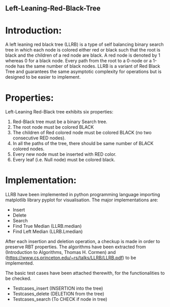## Left-Leaning-Red-Black-Tree
# Introduction:
A left leaning red black tree (LLRB) is a type of self balancing binary search tree in which each node is colored either red or black such that the root is black and the children of a red node are black. A red node is denoted by 1 whereas 0 for a black node. Every path from the root to a 0-node or a 1-node has the same number of black nodes. LLRB is a variant of Red Black Tree and guarantees the same asymptotic complexity for operations but is designed to be easier to implement.

# Properties:
Left-Leaning Red-Black tree exhibits six properties:
1. Red-Black tree must be a binary Search tree.
2. The root node must be colored BLACK
3. The children of Red colored node must be colored BLACK (no two consecutive RED nodes).
4. In all the paths of the tree, there should be same number of BLACK colored nodes.
5. Every new node must be inserted with RED color.
6. Every leaf (i.e. Null node) must be colored black.

# Implementation:
LLRB have been implemented in python programming language importing matplotlib library pyplot for visualisation. The major implementations are:
* Insert
* Delete
* Search
* Find True Median (LLRB.median)
* Find Left Median (LLRB.Lmedian)

After each insertion and deletion operation, a checkup is made in order to preserve RBT properties.
The algorithms have been extracted from (Introduction to Algorithms, Thomas H. Cormen) and (https://www.cs.princeton.edu/~rs/talks/LLRB/LLRB.pdf) to be implemented.

The basic test cases have been attached therewith, for the functionalities to be checked.
- Testcases_insert (INSERTION into the tree)
- Testcases_delete (DELETION from the tree)
- Testcases_search (To CHECK if node in tree)

